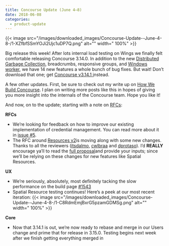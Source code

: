 ```yaml
---
title: Concourse Update (June 4–8)
date: 2018-06-08
categories:
  - product-update
---
```


{{< image src="/images/downloaded_images/Concourse-Update--June-4-8-/1-XZfbfSSmYOJi2Ujc1uDP7Q.png" alt="" width="
100%" >}}

<!-- more -->

Big release this week! After lots internal load testing on Wings we finally felt comfortable releasing Concourse 3.14.0.
In addition to the
new [Distributed Garbage Collection](https://medium.com/concourse-ci/distributed-garbage-collection-ae3867ab5438),
breadcrumbs, responsive groups,
and [Windows worker](https://github.com/concourse/concourse-bosh-deployment/blob/master/cluster/operations/windows-worker.yml),
we have 14 new features a whole bunch of bug fixes. But wait! Don’t download that one;
get [Concourse v3.14.1 i](https://concourse-ci.org/download.html#v3141)nstead.

A few other updates. First, be sure to check out my write up
on [How We Build Concourse](https://medium.com/concourse-ci/how-we-build-concourse-dd15939d92f2). I plan on writing more
posts like this in hopes of giving you more insight into the internals of the Concourse team. Hope you like it!

And now, on to the update; starting with a note on [RFCs](https://github.com/concourse/rfcs):

**RFCs**

- We’re looking for feedback on how to improve our existing implementation of credential management. You can read more
  about it in [issue #5](https://github.com/concourse/rfcs/issues/5).
- The RFC around [Resources v2](https://github.com/concourse/rfcs/pull/1)is moving along with some new changes. Thanks
  to all the reviewers ([itsdalmo](https://github.com/itsdalmo), [cwlbraa](https://github.com/cwlbraa)
  and [dprotaso](https://github.com/dprotaso)). I’d **REALLY** encourage ya’ll to read
  the [full proposal](https://github.com/vito/rfcs/blob/resources-v2/01-resources-v2/proposal.md)and provide your
  inputs; since we’ll be relying on these changes for new features like Spatial Resources.

**UX**

- We’re seriously, absolutely, most definitely tacking the slow performance on the build
  page [#1543](https://github.com/concourse/concourse/issues/1543#issuecomment-394449918)
- Spatial Resource testing continues! Here’s a peek at our most recent iteration:
  {{< image src="/images/downloaded_images/Concourse-Update--June-4-8-/1-C8RdmEmjBxrG5pzamGDMSg.png" alt="" width="
  100%" >}}

**Core**

- Now that 3.14.1 is out, we’re now ready to rebase and merge in our Users change and prime that for release in 3.15.0.
  Testing begins next week after we finish getting everything merged in

